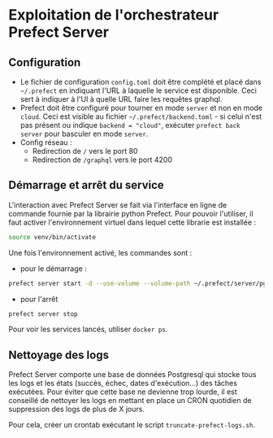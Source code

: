 # Exploitation de l'orchestrateur Prefect Server

## Configuration
- Le fichier de configuration `config.toml` doit être complété et placé dans `~/.prefect` en indiquant l'URL à laquelle le service est disponible. Ceci sert à indiquer à l'UI à quelle URL faire les requêtes graphql.
- Prefect doit être configuré pour tourner en mode `server` et non en mode `cloud`. Ceci est visible au fichier `~/.prefect/backend.toml` - si celui n'est pas présent ou indique `backend = "cloud"`, exécuter `prefect back server` pour basculer en mode `server`.
- Config réseau :
  - Redirection de `/` vers le port 80
  - Redirection de `/graphql` vers le port 4200

## Démarrage et arrêt du service
L'interaction avec Prefect Server se fait via l'interface en ligne de commande fournie par la librairie python Prefect. Pour pouvoir l'utiliser, il faut activer l'environnement virtuel dans lequel cette librarie est installée :

```bash
source venv/bin/activate
```

Une fois l'environnement activé, les commandes sont :
- pour le démarrage :

```bash
prefect server start -d --use-volume --volume-path ~/.prefect/server/pg_data --expose --no-postgres-port --no-graphql-port --no-hasura-port &
```
- pour l'arrêt
```bash
prefect server stop
```

Pour voir les services lancés, utiliser `docker ps`.

## Nettoyage des logs
Prefect Server comporte une base de données Postgresql qui stocke tous les logs et les états (succès, échec, dates d'exécution...) des tâches exécutées. Pour éviter que cette base ne devienne trop lourde, il est conseillé de nettoyer les logs en mettant en place un CRON quotidien de suppression des logs de plus de X jours.

Pour cela, créer un crontab exécutant le script `truncate-prefect-logs.sh`.